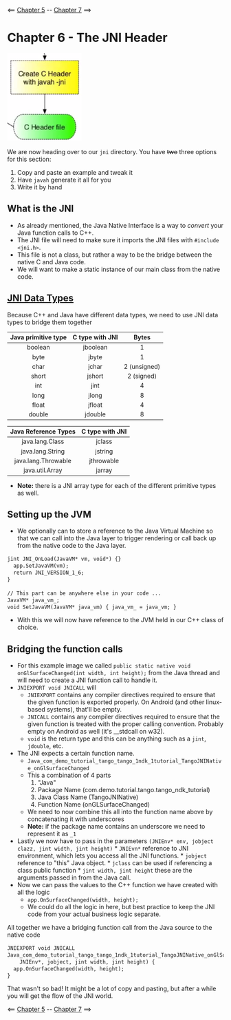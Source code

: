 <== [Chapter 5](./Chapter_05.md) -- [Chapter 7](./Chapter_07.md) ==>

# Chapter 6  - The JNI Header

![JNI Header](../Images/JNI_Header.png)

We are now heading over to our `jni` directory. You have ~~two~~ three options for this section:

1. Copy and paste an example and tweak it
2. Have `javah` generate it all for you
3. Write it by hand

## What is the JNI
* As already mentioned, the Java Native Interface is a way to *convert* your Java function calls to C++.
* The JNI file will need to make sure it imports the JNI files with `#include <jni.h>`.
* This file is not a class, but rather a way to be the bridge between the native C and Java code. 
* We will want to make a static instance of our main class from the native code.

## [JNI Data Types](http://docs.oracle.com/javase/8/docs/technotes/guides/jni/spec/types.html)

Because C++ and Java have different data types, we need to use JNI data types to bridge them together
    
|Java primitive type | C type with JNI | Bytes        |
|:------------------:|:---------------:|:------------:|
| boolean            | jboolean        | 1            |
| byte               | jbyte           | 1            |
| char               | jchar           | 2 (unsigned) | 
| short              | jshort          | 2 (signed)   |
| int                | jint            | 4            |
| long               | jlong           | 8            |
| float              | jfloat          | 4            |
| double             | jdouble         | 8            |

| Java Reference Types | C type with JNI |
|:--------------------:|:---------------:|
| java.lang.Class      | jclass          |
| java.lang.String     | jstring         |
| java.lang.Throwable  | jthrowable      |
| java.util.Array      | jarray          |

* **Note:** there is a JNI array type for each of the different primitive types as well.

## Setting up the JVM
* We optionally can to store a reference to the Java Virtual Machine so that we can call into the Java layer to trigger rendering or call back up from the native code to the Java layer.

```
jint JNI_OnLoad(JavaVM* vm, void*) {}
  app.SetJavaVM(vm);
  return JNI_VERSION_1_6;
}

// This part can be anywhere else in your code ...
JavaVM* java_vm_;
void SetJavaVM(JavaVM* java_vm) { java_vm_ = java_vm; }
```
* With this we will now have reference to the JVM held in our C++ class of choice.

## Bridging the function calls
* For this example image we called `public static native void onGlSurfaceChanged(int width, int height);` from the Java thread and will need to create a JNI function call to handle it.
* `JNIEXPORT void JNICALL` will 
    * `JNIEXPORT` contains any compiler directives required to ensure that the given function is exported properly. On Android (and other linux-based systems), that'll be empty.
    * `JNICALL` contains any compiler directives required to ensure that the given function is treated with the proper calling convention. Probably empty on Android as well (it's __stdcall on w32).
    * `void` is the return type and this can be anything such as a `jint`, `jdouble`, etc.
* The JNI expects a certain function name.
    * `Java_com_demo_tutorial_tango_tango_1ndk_1tutorial_TangoJNINative_onGlSurfaceChanged`
    * This a combination of 4 parts
      1. "Java"
      2. Package Name (com.demo.tutorial.tango.tango_ndk_tutorial)
      3. Java Class Name (TangoJNINative)
      4. Function Name (onGLSurfaceChanged)
    * We need to now combine this all into the function name above by concatenating it with underscores
    * **Note:** if the package name contains an underscore we need to represent it as `_1`
* Lastly we now have to pass in the parameters `(JNIEnv* env, jobject clazz, jint width, jint height)`
      * `JNIEvn*` reference to JNI environment, which lets you access all the JNI functions.
      * `jobject` reference to "this" Java object.
        * `jclass` can be used if referencing a class public function
      * `jint width, jint height` these are the arguments passed in from the Java call.
* Now we can pass the values to the C++ function we have created with all the logic
    * `app.OnSurfaceChanged(width, height);`
    * We could do all the logic in here, but best practice to keep the JNI code from your actual business logic separate.

All together we have a bridging function call from the Java source to the native code

```
JNIEXPORT void JNICALL
Java_com_demo_tutorial_tango_tango_1ndk_1tutorial_TangoJNINative_onGlSurfaceChanged(
    JNIEnv*, jobject, jint width, jint height) {
  app.OnSurfaceChanged(width, height);
}
```

That wasn't so bad! It might be a lot of copy and pasting, but after a while you will get the flow of the JNI world.

<== [Chapter 5](./Chapter_05.md) -- [Chapter 7](./Chapter_07.md) ==>
